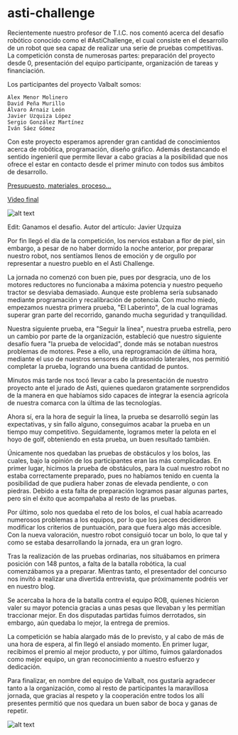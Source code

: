 # asti-challenge
Recientemente nuestro profesor de T.I.C. nos comentó acerca del desafío robótico conocido como el #AstiChallenge, el cual consiste en el desarrollo de un robot que sea capaz de realizar una serie de pruebas competitivas.
La competición consta de numerosas partes: preparación del proyecto desde 0, presentación del equipo participante, organización de tareas y financiación.

Los participantes del proyecto Valbalt somos:

    Alex Menor Molinero
    David Peña Murillo
    Álvaro Árnaiz León
    Javier Uzquiza López
    Sergio González Martínez
    Iván Sáez Gómez

Con este proyecto esperamos aprender gran cantidad de conocimientos acerca de robótica, programación, diseño gráfico. Además destancando el sentido ingenieril que permite llevar a cabo gracias a la posibilidad que nos ofrece el estar en contacto desde el primer minuto con todos sus ámbitos de desarrollo.

 
[Presupuesto, materiales, proceso...](https://drive.google.com/file/d/0B7BvqTLFQEXqS05Bd3JsUkVnczI3UHJzSGgxZXRyem5Ed2tN/view?usp=sharing)

[Video final](https://www.youtube.com/watch?v=kyxBNqyyXaI) 

![alt text](http://3.bp.blogspot.com/-DFcVBFUEUv8/WLQe19_9GyI/AAAAAAAAB3g/UeO_jqbPLXAO7NIYHrI5UgFxZ-758xZZQCK4B/s1600/avers2.png)

Edit: Ganamos el desafio. Autor del artículo: Javier Uzquiza



Por fin llegó el día de la competición, los nervios estaban a flor de piel, sin embargo, a pesar de no haber dormido la noche anterior, por preparar nuestro robot, nos sentíamos llenos de emoción y de orgullo por representar a nuestro pueblo en el Asti Challenge.

La jornada no comenzó con buen pie, pues por desgracia, uno de los motores reductores no funcionaba a máxima potencia y nuestro pequeño tractor se desviaba demasiado. Aunque este problema sería subsanado mediante programación y recalibración de potencia. Con mucho miedo, empezamos nuestra primera prueba, "El Laberinto", de la cual logramas superar gran parte del recorrido, ganando mucha seguridad y tranquilidad.

Nuestra siguiente prueba, era "Seguir la línea", nuestra prueba estrella, pero un cambio por parte de la organización, estableció que nuestro siguiente desafío fuera "la prueba de velocidad", donde más se notaban nuestros problemas de motores. Pese a ello, una reprogramación de última hora, mediante el uso de nuestros sensores de ultrasonido laterales, nos permitió completar la prueba, logrando una buena cantidad de puntos.

Minutos más tarde nos tocó llevar a cabo la presentación de nuestro proyecto ante el jurado de Asti, quienes quedaron gratamente sorprendidos de la manera en que habíamos sido capaces de integrar la esencia agrícola de nuestra comarca con la última de las tecnologías.

Ahora sí, era la hora de seguir la línea, la prueba se desarrolló según las expectativas, y sin fallo alguno, conseguimos acabar la prueba en un tiempo muy competitivo.
Seguidamente, logramos meter la pelota en el hoyo de golf, obteniendo en esta prueba, un buen resultado también.

Únicamente nos quedaban las pruebas de obstáculos y los bolos, las cuales, bajo la opinión de los participantes eran las más complicadas.
En primer lugar, hicimos la prueba de obstáculos, para la cual nuestro robot no estaba correctamente preparado, pues no habíamos tenido en cuenta la posibilidad de que pudiera haber zonas de elevada pendiente, o con piedras. Debido a esta falta de preparación logramos pasar algunas partes, pero sin el éxito que acompañaba al resto de las pruebas.

Por último, solo nos quedaba el reto de los bolos, el cual había acarreado numerosos problemas a los equipos, por lo que los jueces decidieron modificar los criterios de puntuación, para que fuera algo más accesible. Con la nueva valoración, nuestro robot consiguió tocar un bolo, lo que tal y como se estaba desarrollando la jornada, era un gran logro.

Tras la realización de las pruebas ordinarias, nos situábamos en primera posición con 148 puntos, a falta de la batalla robótica, la cual comenzábamos ya a preparar.
Mientras tanto, el presentador del concurso nos invitó a realizar una divertida entrevista, que próximamente podréis ver en nuestro blog.

Se acercaba la hora de la batalla contra el equipo ROB, quienes hicieron valer su mayor potencia gracias a unas pesas que llevaban y les permitían traccionar mejor. En dos disputadas partidas fuimos derrotados, sin embargo, aún quedaba lo mejor, la entrega de premios.

La competición se había alargado más de lo previsto, y al cabo de más de una hora de espera, al fin llegó el ansiado momento. En primer lugar, recibimos el premio al mejor producto, y por último, fuimos galardonados como mejor equipo, un gran reconocimiento a nuestro esfuerzo y dedicación.

Para finalizar, en nombre del equipo de Valbalt, nos gustaría agradecer tanto a la organización, como al resto de participantes la maravillosa jornada, que gracias al respeto y la cooperación entre todos los allí presentes permitió que nos quedara un buen sabor de boca y ganas de repetir.

![alt text](https://3.bp.blogspot.com/-iHMTQnwg4es/WRCP7HZIQ-I/AAAAAAAAA1k/bt9SaDGQQEIr0tgainVBMAeug_rvioh9gCLcB/s1600/IMG_20170506_220623_734.jpg)

